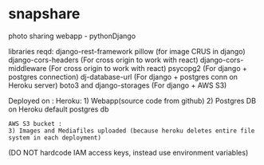 # snapshare
photo sharing webapp - pythonDjango 

libraries reqd:
    django-rest-framework
    pillow (for image CRUS in django)
    django-cors-headers (For cross origin to work with react)
    django-cors-middleware  (For cross origin to work with react)
    psycopg2 (For django + postgres connection)
    dj-database-url (For django + postgres conn on Heroku server)
    boto3 and django-storages (For django + AWS S3)


Deployed on :
    Heroku:
    1) Webapp(source code from github)
    2) Postgres DB on Heroku default postgres db

    AWS S3 bucket :
    3) Images and Mediafiles uploaded (because heroku deletes entire file system in each deployment)

(DO NOT hardcode IAM access keys, instead use environment variables)